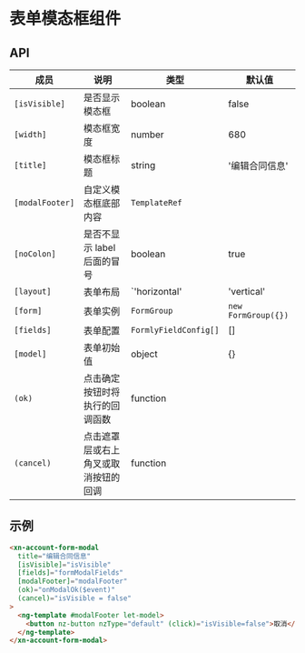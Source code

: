 # 表单模态框组件

## API

| 成员 | 说明 | 类型 | 默认值 | 
|----|----|----|-----|
| `[isVisible]` | 是否显示模态框 | boolean | false |
| `[width]` | 模态框宽度 | number | 680 |
| `[title]` | 模态框标题 | string | '编辑合同信息' |
| `[modalFooter]` | 自定义模态框底部内容 | `TemplateRef` | |
| `[noColon]` | 是否不显示 label 后面的冒号 | boolean | true |
| `[layout]` | 表单布局 | `'horizontal' | 'vertical' | 'inline'` | `horizontal` |
| `[form]` | 表单实例 | `FormGroup` | `new FormGroup({})` |
| `[fields]` | 表单配置 | `FormlyFieldConfig[]` | [] |
| `[model]` | 表单初始值 | object | {} |
| `(ok)` | 点击确定按钮时将执行的回调函数 | function | |
| `(cancel)` | 点击遮罩层或右上角叉或取消按钮的回调 | function | |


## 示例

```html
<xn-account-form-modal
  title="编辑合同信息"
  [isVisible]="isVisible"
  [fields]="formModalFields"
  [modalFooter]="modalFooter"
  (ok)="onModalOk($event)"
  (cancel)="isVisible = false"
>
  <ng-template #modalFooter let-model>
    <button nz-button nzType="default" (click)="isVisible=false">取消</button>
  </ng-template>
</xn-account-form-modal>
```
